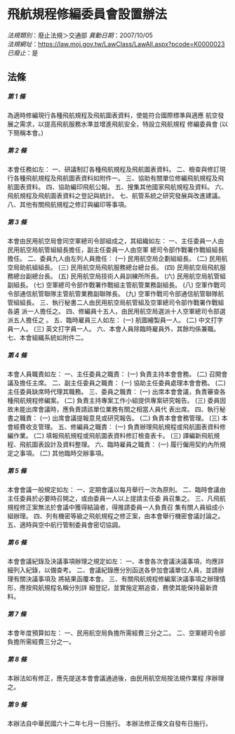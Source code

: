 # 飛航規程修編委員會設置辦法

*法規類別*：廢止法規＞交通部
*異動日期*：2007/10/05  
*法規網址*：https://law.moj.gov.tw/LawClass/LawAll.aspx?pcode=K0000023
*已廢止*：是


## 法條
##### 第 1 條
為適時修編現行各種飛航規程及飛航圖表資料，使能符合國際標準與適應
航空發展之需求，以提高飛航服務水準並增進飛航安全，特設立飛航規程
修編委員會 (以下簡稱本會。)

##### 第 2 條
本會任務如左：
一、研議制訂各種飛航規程及飛航圖表資料。
二、檢查與修訂現行各種飛航規程及飛航圖表資料如附件一。
三、協助有關單位修編飛航規程及飛航圖表資料。
四、協助編印飛航公報。
五、搜集其他國家飛航規程及資料。
六、飛航規程及飛航圖表資料之登記與統計。
七、航管系統之研究發展與改進建議。
八、其他有關飛航規程之修訂與編印等事項。


##### 第 3 條
本會由民用航空局會同空軍總司令部組成之，其組織如左：
一、主任委員一人由民用航空局航管組組長擔任，副主任委員一人由空軍
    總司令部作戰署作戰組組長擔任。
二、委員九人由左列人員擔任：
 (一) 民用航空局企劃組組長。
 (二) 民用航空局助航組組長。
 (三) 民用航空局飛航服務總台總台長。
 (四) 民用航空局飛航服務總台副總台長。
 (五) 民用航空局技術人員訓練所所長。
 (六) 民用航空局航管組副組長。
 (七) 空軍總司令部作戰署作戰組主管航管業務副組長。
 (八) 空軍作戰司令部通信航管聯隊主管航管業務副聯隊長。
 (九) 空軍作戰司令部通信航管聯隊航管組組長。
三、執行秘書二人由民用航空局航管組及空軍總司令部作戰署作戰組各遴
    派一人擔任之。
四、修編員十五人，由民用航空局選派十人空軍總司令部選派五人擔任之
    。
五、臨時雇員三人如左：
 (一) 航圖繪製員一人。
 (二) 中文打字員一人。
 (三) 英文打字員一人。
六、本會人員除臨時雇員外，其餘均係兼職。
七、本會組織系統如附件二。


##### 第 4 條
本會人員職責如左：
一、主任委員之職責：
 (一) 負責主持本會會務。
 (二) 召開會議及擔任主席。
二、副主任委員之職責：
 (一) 協助主任委員處理本會會務。
 (二) 主任委員缺席時代理其職務。
三、委員之職責：
 (一) 出席本會會議，負責審查各種飛航規程修編案。
 (二) 負責主持專案工作小組提供專案研究報告。
 (三) 委員因故未能出席會議時，應負責請該單位業務有關之相當人員代
      表出席。
四、執行秘書之職責：
 (一) 出席會議提報意見或研究報告。
 (二) 負責本會會務管理。
 (三) 本會經費收支管理。
五、修編員之職責：
 (一) 負責辦理飛航規程或飛航圖表資料修編作業。
 (二) 填報飛航規程或飛航圖表資料修訂檢查表卡。
 (三) 譯編新飛航規程、飛航圖表設計及資料整理。
六、臨時雇員之職責：
 (一) 履行僱用契約內所規定之事項。
 (二) 其他臨時交辦事項。


##### 第 5 條
本會會議一般規定如左：
一、定期會議以每月舉行一次為原則。
二、臨時會議由主任委員於必要時召開之，或由委員一人以上提請主任委
    員召集之。
三、凡飛航規程修正案無法於會議中獲得結論者，得推請委員一人負責召
    集有關人員組成小組辦理。
四、列有機密等級之飛航規程之修正案，由本會舉行機密會議討論之。
五、適時與空中航行管制委員會密切協調。


##### 第 6 條
本會會議紀錄及決議事項辦理之規定如左：
一、本會各次會議決議事項，均應詳細列入紀錄，以備查考。
二、會議紀錄應分別函送各參加會議單位人員，並請辦理有關決議事項及
    將結果函覆本會。
三、有關飛航規程修編案決議事項之辦理情形，應按飛航規程名稱分別詳
    細登記，並實施定期追查，務使其能保持最新資料。


##### 第 7 條
本會年度預算如左：
一、民用航空局負擔所需經費三分之二。
二、空軍總司令部負擔所需經費三分之一。


##### 第 8 條
本辦法如有修正，應先提送本會會議通過後，由民用航空局按法規作業程
序辦理之。

##### 第 9 條
本辦法自中華民國六十二年七月一日施行。
本辦法修正條文自發布日施行。



